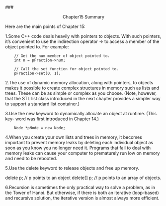 ###<center>Chapter15 Summary</center>

Here are the main points of Chapter 15:

1.Some C++ code deals heavily with pointers to objects. With such pointers, it’s
convenient to use the indirection operator -> to access a member of the object
pointed to. For example:

        // Get the num member of object pointed to.
        int n = pFraction->num;
        
        // Call the set function for object pointed to.
        pFraction->set(0, 1);

2.The use of dynamic memory allocation, along with pointers, to objects makes it
possible to create complex structures in memory such as lists and trees. These
can be as simple or complex as you choose. (Note, however, that the STL list class
introduced in the next chapter provides a simpler way to support a standard list
container.)

3.Use the new keyword to dynamically allocate an object at runtime. (This key-
word was first introduced in Chapter 14.)

        Node *pNode = new Node;

4.When you create your own lists and trees in memory, it becomes important to
prevent memory leaks by deleting each individual object as soon as you know
you no longer need it. Programs that fail to deal with memory leaks can cause
your computer to prematurely run low on memory and need to be rebooted.

5.Use the delete keyword to release objects and free up memory.

delete p;       // p points to an object
delete[] p;     // p points to an array of objects.

6.Recursion is sometimes the only practical way to solve a problem, as in the
Tower of Hanoi. But otherwise, if there is both an iterative (loop-based) and
recursive solution, the iterative version is almost always more efficient.











